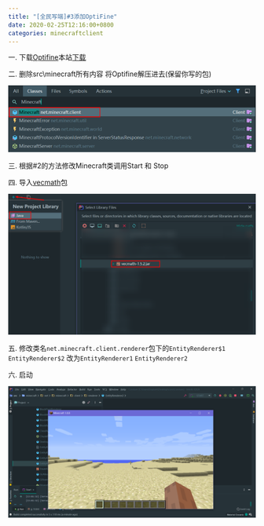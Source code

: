 ```yaml
---
title: "[全民写端]#3添加OptiFine"
date: 2020-02-25T12:16:00+0800
categories: minecraftclient
---
```


一. 下载[Optifine](https://optifinesource.co.uk/)本站[下载](/assets/minecraftclient/OptiFine.zip)

二. 删除src\minecraft所有内容 将Optifine解压进去(保留你写的包)

![3-1](/assets/minecraftclient/2-1.png)

三. 根据#2的方法修改Minecraft类调用Start 和 Stop

四. 导入[vecmath](/assets/minecraftclient/vecmath-1.5.2.jar)包

![3-2](/assets/minecraftclient/3-2.png)

五. 修改类名`net.minecraft.client.renderer`包下的`EntityRenderer$1` `EntityRenderer$2` 改为`EntityRenderer1` `EntityRenderer2`

六. 启动


![3-3](/assets/minecraftclient/3-3.png)




